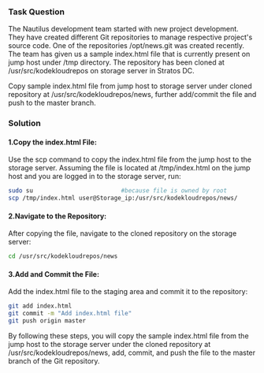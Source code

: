 ### Task Question

The Nautilus development team started with new project development. They have created different Git repositories to manage respective project's source code. One of the repositories /opt/news.git was created recently. The team has given us a sample index.html file that is currently present on jump host under /tmp directory. The repository has been cloned at /usr/src/kodekloudrepos on storage server in Stratos DC.

Copy sample index.html file from jump host to storage server under cloned repository at /usr/src/kodekloudrepos/news, further add/commit the file and push to the master branch.

### Solution

#### 1.Copy the index.html File:
Use the scp command to copy the index.html file from the jump host to the storage server. Assuming the file is located at /tmp/index.html on the jump host and you are logged in to the storage server, run:

```bash
sudo su                         #because file is owned by root
scp /tmp/index.html user@Storage_ip:/usr/src/kodekloudrepos/news/
```

#### 2.Navigate to the Repository:
After copying the file, navigate to the cloned repository on the storage server:

```bash
cd /usr/src/kodekloudrepos/news
```

#### 3.Add and Commit the File:

Add the index.html file to the staging area and commit it to the repository:

```bash
git add index.html
git commit -m "Add index.html file"
git push origin master
```

By following these steps, you will copy the sample index.html file from the jump host to the storage server under the cloned repository at /usr/src/kodekloudrepos/news, add, commit, and push the file to the master branch of the Git repository.